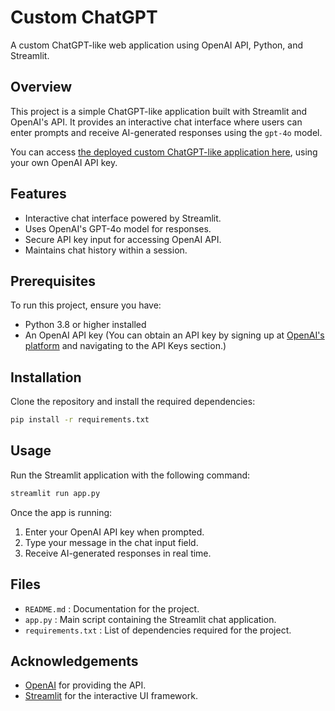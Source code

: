 # Custom ChatGPT

A custom ChatGPT-like web application using OpenAI API, Python, and Streamlit.

## Overview
This project is a simple ChatGPT-like application built with Streamlit and OpenAI's API. It provides an interactive chat interface where users can enter prompts and receive AI-generated responses using the `gpt-4o` model. 

You can access [the deployed custom ChatGPT-like application here](https://arunn-chatgpt.streamlit.app/), using your own OpenAI API key.

## Features
- Interactive chat interface powered by Streamlit.
- Uses OpenAI's GPT-4o model for responses.
- Secure API key input for accessing OpenAI API.
- Maintains chat history within a session.

## Prerequisites
To run this project, ensure you have:
- Python 3.8 or higher installed
- An OpenAI API key (You can obtain an API key by signing up at [OpenAI's platform](https://platform.openai.com/login) and navigating to the API Keys section.)

## Installation
Clone the repository and install the required dependencies:

```sh
pip install -r requirements.txt
```

## Usage
Run the Streamlit application with the following command:

```sh
streamlit run app.py
```

Once the app is running:
1. Enter your OpenAI API key when prompted.
2. Type your message in the chat input field.
3. Receive AI-generated responses in real time.

## Files
- `README.md` : Documentation for the project.
- `app.py` : Main script containing the Streamlit chat application.
- `requirements.txt` : List of dependencies required for the project.

## Acknowledgements
- [OpenAI](https://openai.com/) for providing the API.
- [Streamlit](https://streamlit.io/) for the interactive UI framework.

